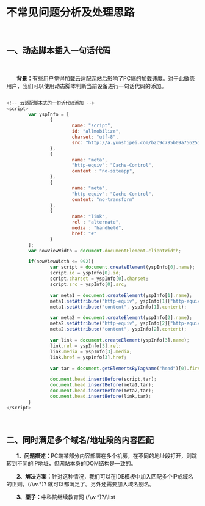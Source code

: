 # 不常见问题分析及处理思路

<br>

## 一、动态脚本插入一句话代码

<br>

<b>&nbsp;&nbsp;&nbsp;&nbsp;&nbsp;&nbsp;&nbsp;&nbsp;背景：</b>有些用户觉得加载云适配网站后影响了PC端的加载速度。对于此敏感用户，我们可以使用动态脚本判断当前设备进行一句话代码的添加。

```javascript

<!-- 云适配脚本式的一句话代码添加 -->
<script>
        var yspInfo = [
                {
                        name: "script",
                        id: "allmobilize",
                        charset: "utf-8",
                        src: "http://a.yunshipei.com/b2c9c795b09a756251dcab4e67ef4593/allmobilize.min.js"
                },
                {
                        name: "meta",
                        "http-equiv": "Cache-Control",
                        content : "no-siteapp",
                },
                {
                        name: "meta",
                        "http-equiv": "Cache-Control",
                        content: "no-transform"
                },
                {
                        name: "link",
                        rel : "alternate",
                        media : "handheld",
                        href: "#"
                }
        ];
        var nowViewWidth = document.documentElement.clientWidth;

        if(nowViewWidth <= 992){
                var script = document.createElement(yspInfo[0].name);
                script.id = yspInfo[0].id;
                script.charset = yspInfo[0].charset;
                script.src = yspInfo[0].src;

                var meta1 = document.createElement(yspInfo[1].name);
                meta1.setAttribute("http-equiv", yspInfo[1]["http-equiv"]);
                meta1.setAttribute("content", yspInfo[1].content);

                var meta2 = document.createElement(yspInfo[2].name);
                meta2.setAttribute("http-equiv", yspInfo[2]["http-equiv"]);
                meta2.setAttribute("content", yspInfo[2].content);

                var link = document.createElement(yspInfo[3].name);
                link.rel = yspInfo[3].rel;
                link.media = yspInfo[3].media;
                link.href = yspInfo[3].href;

                var tar = document.getElementsByTagName("head")[0].firstChild;

                document.head.insertBefore(script,tar);
                document.head.insertBefore(meta1,tar);
                document.head.insertBefore(meta2,tar);
                document.head.insertBefore(link,tar);
        }
</script>


```

<br>

## 二、同时满足多个域名/地址段的内容匹配

<b>&nbsp;&nbsp;&nbsp;&nbsp;&nbsp;&nbsp;&nbsp;&nbsp;1、问题描述：</b>PC端某部分内容部署在多个机房，在不同的地址段打开，则跳转到不同的IP地址，但网站本身的DOM结构是一致的。

<b>&nbsp;&nbsp;&nbsp;&nbsp;&nbsp;&nbsp;&nbsp;&nbsp;2、解决方案：</b>针对这种情况，我们可以在IDE模板中加入匹配多个IP或域名的正则，(\/\w.*)? 就可以都满足了。另外还需要加入域名别名。

<b>&nbsp;&nbsp;&nbsp;&nbsp;&nbsp;&nbsp;&nbsp;&nbsp;3、栗子：</b>中科院继续教育网 (\/\w.*)?\/\list